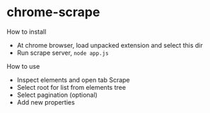 # chrome-scrape

How to install

- At chrome browser, load unpacked extension and select this dir
- Run scrape server, `node app.js`

How to use

- Inspect elements and open tab Scrape
- Select root for list from elements tree
- Select pagination (optional)
- Add new properties
